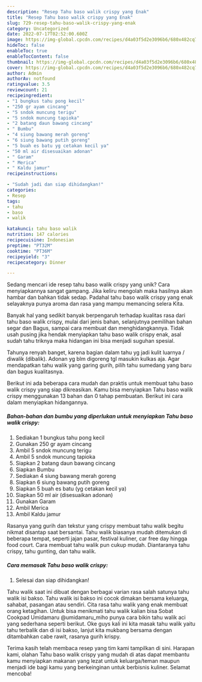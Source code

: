 ```yaml
---
description: "Resep Tahu baso walik crispy yang Enak"
title: "Resep Tahu baso walik crispy yang Enak"
slug: 729-resep-tahu-baso-walik-crispy-yang-enak
category: Uncategorized
date: 2022-07-17T02:52:00.600Z
image: https://img-global.cpcdn.com/recipes/d4a03f5d2e3096b6/680x482cq70/tahu-baso-walik-crispy-foto-resep-utama.jpg
hideToc: false
enableToc: true
enableTocContent: false
thumbnail: https://img-global.cpcdn.com/recipes/d4a03f5d2e3096b6/680x482cq70/tahu-baso-walik-crispy-foto-resep-utama.jpg
cover: https://img-global.cpcdn.com/recipes/d4a03f5d2e3096b6/680x482cq70/tahu-baso-walik-crispy-foto-resep-utama.jpg
author: Admin
authorAv: notfound
ratingvalue: 3.5
reviewcount: 21
recipeingredient:
- "1 bungkus tahu pong kecil"
- "250 gr ayam cincang"
- "5 sndok muncung terigu"
- "5 sndok muncung tapioka"
- "2 batang daun bawang cincang"
- " Bumbu"
- "4 siung bawang merah goreng"
- "6 siung bawang putih goreng"
- "5 buah es batu yg cetakan kecil ya"
- "50 ml air disesuaikan adonan"
- " Garam"
- " Merica"
- " Kaldu jamur"
recipeinstructions:

- "Sudah jadi dan siap dihidangkan!"
categories:
- Resep
tags:
- tahu
- baso
- walik

katakunci: tahu baso walik 
nutrition: 147 calories
recipecuisine: Indonesian
preptime: "PT32M"
cooktime: "PT36M"
recipeyield: "3"
recipecategory: Dinner

---
```





Sedang mencari ide resep tahu baso walik crispy yang unik? Cara menyiapkannya sangat gampang. Jika keliru mengolah maka hasilnya akan hambar dan bahkan tidak sedap. Padahal tahu baso walik crispy yang enak selayaknya punya aroma dan rasa yang mampu memancing selera Kita.





Banyak hal yang sedikit banyak berpengaruh terhadap kualitas rasa dari tahu baso walik crispy, mulai dari jenis bahan, selanjutnya pemilihan bahan segar dan Bagus, sampai cara membuat dan menghidangkannya. Tidak usah pusing jika hendak menyiapkan tahu baso walik crispy enak,      asal sudah tahu triknya maka hidangan ini bisa menjadi suguhan spesial.














Tahunya renyah banget, karena bagian dalam tahu yg jadi kulit luarnya / diwalik (dibalik). Adonan yg blm digoreng tgl masukin kulkas aja. Agar mendapatkan tahu walik yang garing gurih, pilih tahu sumedang yang baru dan bagus kualitasnya.






Berikut ini ada beberapa cara mudah dan praktis untuk membuat tahu baso walik crispy yang siap dikreasikan. Kamu bisa menyiapkan Tahu baso walik crispy menggunakan 13 bahan dan 0 tahap pembuatan. Berikut ini cara dalam menyiapkan hidangannya.

<!--inarticleads1-->

##### Bahan-bahan dan bumbu yang diperlukan untuk menyiapkan Tahu baso walik crispy:

1. Sediakan 1 bungkus tahu pong kecil
1. Gunakan 250 gr ayam cincang
1. Ambil 5 sndok muncung terigu
1. Ambil 5 sndok muncung tapioka
1. Siapkan 2 batang daun bawang cincang
1. Siapkan  Bumbu
1. Sediakan 4 siung bawang merah goreng
1. Siapkan 6 siung bawang putih goreng
1. Siapkan 5 buah es batu (yg cetakan kecil ya)
1. Siapkan 50 ml air (disesuaikan adonan)
1. Gunakan  Garam
1. Ambil  Merica
1. Ambil  Kaldu jamur


Rasanya yang gurih dan tekstur yang crispy membuat tahu walik begitu nikmat disantap saat bersantai. Tahu walik biasanya mudah ditemukan di beberapa tempat, seperti jajan pasar, festival kuliner, car free day hingga food court. Cara membuat tahu walik pun cukup mudah. Diantaranya tahu crispy, tahu gunting, dan tahu walik. 

<!--inarticleads2-->

##### Cara memasak Tahu baso walik crispy:


1. Selesai dan siap dihidangkan!

Tahu walik saat ini dibuat dengan berbagai varian rasa salah satunya tahu walik isi bakso. Tahu walik isi bakso ini cocok dimakan bersama keluarga, sahabat, pasangan atau sendiri. Cita rasa tahu walik yang enak membuat orang ketagihan. Untuk bisa menikmati tahu walik kalian bisa Sobat Cookpad Umidamaru @umidamaru_miho punya cara bikin tahu walik aci yang sederhana seperti berikut. Oke guys kali ini kita masak tahu walik yaitu tahu terbalik dan di isi bakso, lanjut kita mukbang bersama dengan ditambahkan cabe rawit, rasanya gurih krispy. 

Terima kasih telah membaca resep yang tim kami tampilkan di sini. Harapan kami, olahan Tahu baso walik crispy yang mudah di atas dapat membantu kamu menyiapkan makanan yang lezat untuk keluarga/teman maupun menjadi ide bagi kamu yang berkeinginan untuk berbisnis kuliner. Selamat mencoba!
